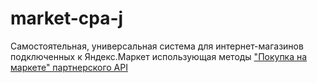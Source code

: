 market-cpa-j
============

Самостоятельная, универсальная система для интернет-магазинов подключенных к Яндекс.Маркет использующая методы ["Покупка на маркете" партнерского API](http://api.yandex.ru/market/partner/doc/dg/reference/purchase-methods.xml)
